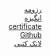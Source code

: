 <html>
  <body dir="rtl">
    <a href="https://ateferahmani.github.io/">رزومه</a><br>
    <a href="https://ateferahmani.github.io/Ateferahmani77.github.io">انگیزه</a><br>
    <a href="https://www.sololearn.com/Certificate/1024-20275547/pdf/"> certificate </a><br>
    <a href="https://github.com/ateferahmani/Ateferahmani.github.io"> Github </a><br>
    <a href="https://github.com/ateferahmani/PNU_3991_AR/blob/gh-pages/%D8%B1%D9%88%D8%B4%20%D9%BE%D8%B2%D9%88%D9%87%D8%B4.tex"> لاتک کتبی </a><br>
    </div>
  </body>
 </html>
 
 

